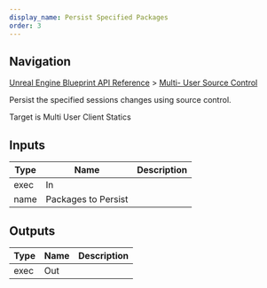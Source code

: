 ```yaml
---
display_name: Persist Specified Packages
order: 3
---
```

## Navigation

[Unreal Engine Blueprint API Reference](https://dev.epicgames.com/documentation/en-us/unreal-engine/BlueprintAPI) > [Multi- User Source Control](https://dev.epicgames.com/documentation/en-us/unreal-engine/BlueprintAPI/Multi_UserSourceControl)

Persist the specified sessions changes using source control.

Target is Multi User Client Statics

## Inputs

| Type | Name | Description |
| --- | --- | --- |
| exec | In |  |
| name | Packages to Persist |  |

## Outputs

| Type | Name | Description |
| --- | --- | --- |
| exec | Out |  |
